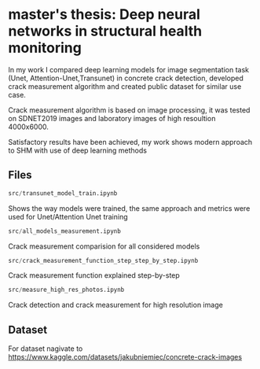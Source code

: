 # master's thesis: Deep neural networks in structural health monitoring

In my work I compared deep learning models for image segmentation task (Unet, Attention-Unet,Transunet) in concrete crack detection, developed crack measurement algorithm and created public dataset for similar use case.


Crack measurement algorithm is based on image processing, it was tested on  SDNET2019 images and laboratory images of high resoultion 4000x6000.

Satisfactory results have been achieved, my work shows modern approach to SHM with use of deep learning methods

## Files
```python
src/transunet_model_train.ipynb
```
Shows the way models were trained, the same approach and metrics were used for Unet/Attention Unet training

```python
src/all_models_measurement.ipynb
```
Crack measurement comparision for all considered models

```python
src/crack_measurement_function_step_step_by_step.ipynb
```
Crack measurement function explained step-by-step

```python
src/measure_high_res_photos.ipynb
```
Crack detection and crack measurement for high resolution image

## Dataset
For dataset nagivate to https://www.kaggle.com/datasets/jakubniemiec/concrete-crack-images
